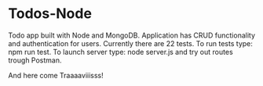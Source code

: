 # Todos-Node
Todo app built with Node and MongoDB.
Application has CRUD functionality and authentication for users.
Currently there are 22 tests. To run tests type: npm run test.
To launch server type: node server.js and try out routes trough Postman.

And here come Traaaaviiisss!
